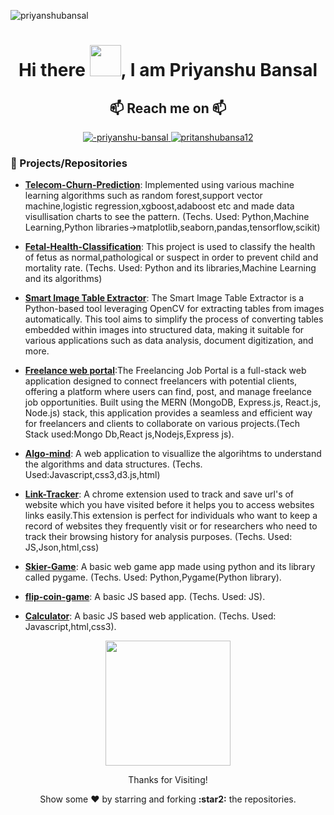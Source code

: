           
<!-- Profile View Count -->
<p align="left"> <img src="https://komarev.com/ghpvc/?username=dhanrajchaurasia&label=Profile%20views&color=8e44ad&style=flat" alt="priyanshubansal" /> </p>



<h1 align = "center"> Hi there <img src="https://media.tenor.com/SNL9_xhZl9oAAAAi/waving-hand-joypixels.gif" width="50">, I am Priyanshu Bansal </h1>

<h2 align = "center"> 📫 Reach me on 📫 </h2>
<p align = "center"> 
  <a  href = "https://www.linkedin.com/in/priyanshu-bansal-348a30207/" target = "_blank"> 
    <img src="https://img.shields.io/badge/Linked%20In-0A66C2.svg?style=for-the-badge&logo=linkedin&logoColor=white" alt = "-priyanshu-bansal" />
  </a>
  <a href = "mailto:pritanshubansal12@gmail.com" target = "_blank">
    <img src="https://img.shields.io/badge/Gmail-D14836?style=for-the-badge&logo=gmail&logoColor=white"  alt = "pritanshubansa12" />
  </a>
</p>

### 🌠 Projects/Repositories

- [**Telecom-Churn-Prediction**](https://github.com/priyanshu233/Telecom-Churn-Prediction): Implemented using various machine learning algorithms such as random forest,support vector machine,logistic regression,xgboost,adaboost etc and made data visullisation charts to see the pattern. (Techs. Used: Python,Machine Learning,Python libraries->matplotlib,seaborn,pandas,tensorflow,scikit)  

- [**Fetal-Health-Classification**](https://github.com/priyanshu233/Fetal-Health-Classification-mode): This project is used to classify the health of fetus as normal,pathological or suspect in order to prevent child and mortality rate. (Techs. Used: Python and its libraries,Machine Learning and its algorithms)

- [**Smart Image Table Extractor**](https://github.com/priyanshu233/Smart-Image-Table-Extractor): The Smart Image Table Extractor is a Python-based tool leveraging OpenCV for extracting tables from images automatically. This tool aims to simplify the process of converting tables embedded within images into structured data, making it suitable for various applications such as data analysis, document digitization, and more.

- [**Freelance web portal**](https://github.com/priyanshu233/Freelancing-web-portal):The Freelancing Job Portal is a full-stack web application designed to connect freelancers with potential clients, offering a platform where users can find, post, and manage freelance job opportunities. Built using the MERN (MongoDB, Express.js, React.js, Node.js) stack, this application provides a seamless and efficient way for freelancers and clients to collaborate on various projects.(Tech Stack used:Mongo Db,React js,Nodejs,Express js).

- [**Algo-mind**](https://github.com/priyanshu233/Fetal-Health-Classification-model): A web application to visuallize the algorihtms to understand the algorithms and data structures. (Techs. Used:Javascript,css3,d3.js,html) 

- [**Link-Tracker**](https://github.com/priyanshu233/URL-TRACKER-Chrome-Extension): A chrome extension used to track and save url's of website which you have visited before it helps you to access websites links easily.This extension is perfect for individuals who want to keep a record of websites they frequently visit or for researchers who need to track their browsing history for analysis purposes. (Techs. Used: JS,Json,html,css) 
  
- [**Skier-Game**](https://github.com/priyanshu233/Skier-Game): A basic web game app made using python and its library called pygame. (Techs. Used: Python,Pygame(Python library).

- [**flip-coin-game**](https://github.com/priyanshu233/flip-coin-game): A basic JS based app. (Techs. Used: JS).

- [**Calculator**](https://github.com/priyanshu233/Calculator): A basic JS based web application. (Techs. Used: Javascript,html,css3). 

<div>
<p align="center">
<img src="https://i.pinimg.com/originals/ef/09/36/ef0936558e58d6bebf73fee2ae895fe3.gif" width="200",height="200"></a>
</p>
<!-- <p align="center"> -->
<!-- <p align="right"> -->
<p align="center">Thanks for Visiting!</p>
<p align="center">Show some ❤️ by starring and forking <b>:star2:</b> the repositories.</p>
</p>
<!-- 
<script src="https://platform.linkedin.com/badges/js/profile.js" async defer type="text/javascript"\>

</script\> -->


